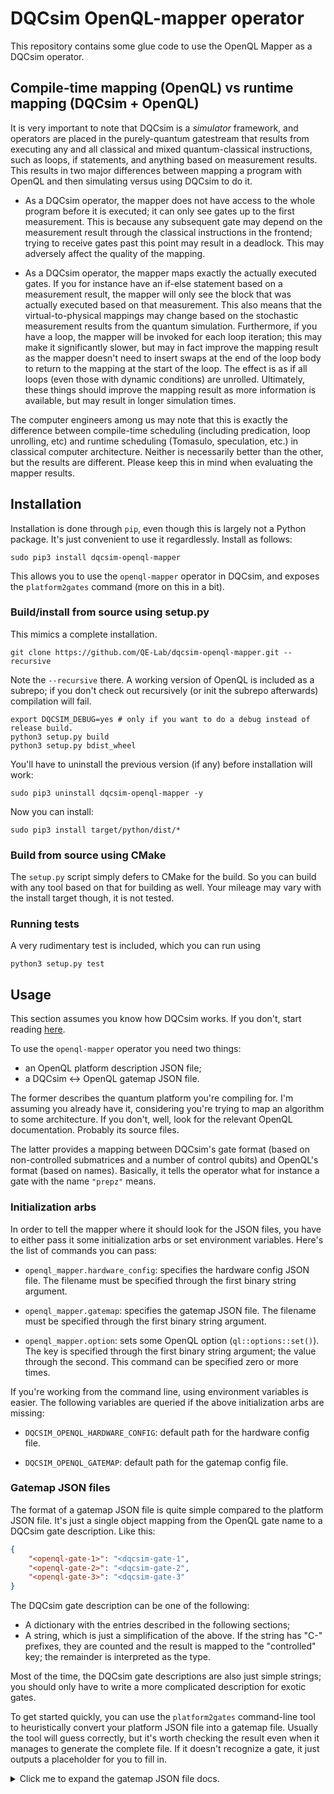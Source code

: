 # DQCsim OpenQL-mapper operator

This repository contains some glue code to use the OpenQL Mapper as a DQCsim
operator.

## Compile-time mapping (OpenQL) vs runtime mapping (DQCsim + OpenQL)

It is very important to note that DQCsim is a *simulator* framework, and
operators are placed in the purely-quantum gatestream that results from
executing any and all classical and mixed quantum-classical instructions, such
as loops, if statements, and anything based on measurement results. This
results in two major differences between mapping a program with OpenQL and then
simulating versus using DQCsim to do it.

 - As a DQCsim operator, the mapper does not have access to the whole program
   before it is executed; it can only see gates up to the first measurement.
   This is because any subsequent gate may depend on the measurement result
   through the classical instructions in the frontend; trying to receive gates
   past this point may result in a deadlock. This may adversely affect the
   quality of the mapping.

 - As a DQCsim operator, the mapper maps exactly the actually executed gates.
   If you for instance have an if-else statement based on a measurement result,
   the mapper will only see the block that was actually executed based on that
   measurement. This also means that the virtual-to-physical mappings may
   change based on the stochastic measurement results from the quantum
   simulation. Furthermore, if you have a loop, the mapper will be invoked for
   each loop iteration; this may make it significantly slower, but may in fact
   improve the mapping result as the mapper doesn't need to insert swaps at
   the end of the loop body to return to the mapping at the start of the loop.
   The effect is as if all loops (even those with dynamic conditions) are
   unrolled. Ultimately, these things should improve the mapping result as more
   information is available, but may result in longer simulation times.

The computer engineers among us may note that this is exactly the difference
between compile-time scheduling (including predication, loop unrolling, etc)
and runtime scheduling (Tomasulo, speculation, etc.) in classical computer
architecture. Neither is necessarily better than the other, but the results
are different. Please keep this in mind when evaluating the mapper results.

## Installation

Installation is done through `pip`, even though this is largely not a Python
package. It's just convenient to use it regardlessly. Install as follows:

    sudo pip3 install dqcsim-openql-mapper

This allows you to use the `openql-mapper` operator in DQCsim, and exposes the
`platform2gates` command (more on this in a bit).

### Build/install from source using setup.py

This mimics a complete installation.

    git clone https://github.com/QE-Lab/dqcsim-openql-mapper.git --recursive

Note the `--recursive` there. A working version of OpenQL is included as a
subrepo; if you don't check out recursively (or init the subrepo afterwards)
compilation will fail.

    export DQCSIM_DEBUG=yes # only if you want to do a debug instead of release build.
    python3 setup.py build
    python3 setup.py bdist_wheel

You'll have to uninstall the previous version (if any) before installation will
work:

    sudo pip3 uninstall dqcsim-openql-mapper -y

Now you can install:

    sudo pip3 install target/python/dist/*

### Build from source using CMake

The `setup.py` script simply defers to CMake for the build. So you can build
with any tool based on that for building as well. Your mileage may vary with
the install target though, it is not tested.

### Running tests

A very rudimentary test is included, which you can run using

    python3 setup.py test

## Usage

This section assumes you know how DQCsim works. If you don't, start reading
[here](https://mbrobbel.github.io/dqcsim/).

To use the `openql-mapper` operator you need two things:

 - an OpenQL platform description JSON file;
 - a DQCsim <-> OpenQL gatemap JSON file.

The former describes the quantum platform you're compiling for. I'm assuming
you already have it, considering you're trying to map an algorithm to some
architecture. If you don't, well, look for the relevant OpenQL documentation.
Probably its source files.

The latter provides a mapping between DQCsim's gate format (based on
non-controlled submatrices and a number of control qubits) and OpenQL's format
(based on names). Basically, it tells the operator what for instance a gate
with the name `"prepz"` means.

### Initialization arbs

In order to tell the mapper where it should look for the JSON files, you have
to either pass it some initialization arbs or set environment variables. Here's
the list of commands you can pass:

 - `openql_mapper.hardware_config`: specifies the hardware config JSON file.
   The filename must be specified through the first binary string argument.

 - `openql_mapper.gatemap`: specifies the gatemap JSON file. The filename must
   be specified through the first binary string argument.

 - `openql_mapper.option`: sets some OpenQL option (`ql::options::set()`). The
   key is specified through the first binary string argument; the value through
   the second. This command can be specified zero or more times.

If you're working from the command line, using environment variables is easier.
The following variables are queried if the above initialization arbs are
missing:

 - `DQCSIM_OPENQL_HARDWARE_CONFIG`: default path for the hardware config file.

 - `DQCSIM_OPENQL_GATEMAP`: default path for the gatemap config file.

### Gatemap JSON files

The format of a gatemap JSON file is quite simple compared to the platform JSON
file. It's just a single object mapping from the OpenQL gate name to a DQCsim
gate description. Like this:

```json
{
    "<openql-gate-1>": "<dqcsim-gate-1",
    "<openql-gate-2>": "<dqcsim-gate-2",
    "<openql-gate-3>": "<dqcsim-gate-3"
}
```

The DQCsim gate description can be one of the following:

 - A dictionary with the entries described in the following sections;
 - A string, which is just a simplification of the above. If the string has
   "C-" prefixes, they are counted and the result is mapped to the "controlled"
   key; the remainder is interpreted as the type.

Most of the time, the DQCsim gate descriptions are also just simple strings;
you should only have to write a more complicated description for exotic gates.

To get started quickly, you can use the `platform2gates` command-line tool to
heuristically convert your platform JSON file into a gatemap file. Usually the
tool will guess correctly, but it's worth checking the result even when it
manages to generate the complete file. If it doesn't recognize a gate, it just
outputs a placeholder for you to fill in.

<details><summary>Click me to expand the gatemap JSON file docs.</summary>

As stated, the file consists of a mapping from OpenQL gate names to DQCsim gate
descriptions. Such a description is one of the following:

 - A dictionary with the entries described in the following sections;
 - A string, which is just a simplification of the above. If the string has
   "C-" prefixes, they are counted and the result is mapped to the "controlled"
   key; the remainder is interpreted as the type.

#### Types

The dictionary described above must contain at least a "type" key, mapping to
one of the following built-in strings (case-insensitive):

 - "I" - single-qubit identity gate.
 - "X" - Pauli X.
 - "Y" - Pauli Y.
 - "Z" - Pauli Z.
 - "H" - Hadamard.
 - "S" - 90-degree Z rotation.
 - "S_DAG" - -90-degree Z rotation.
 - "T" - 45-degree Z rotation.
 - "T_DAG" - -45-degree Z rotation.
 - "RX_90" - RX(90).
 - "RX_M90" - RX(-90).
 - "RX_180" - RX(180).
 - "RX" - RX gate with custom angle in radians.
 - "RY_90" - RY(90).
 - "RY_M90" - RY(-90).
 - "RY_180" - RY(180).
 - "RY" - RY gate with custom angle in radians.
 - "RZ_90" - RZ(90).
 - "RZ_M90" - RZ(-90).
 - "RZ_180" - RZ(180).
 - "RZ" - RZ gate with custom angle in radians.
 - "PHASE" - Z rotation with custom angle in radians, affecting the
   bottom-right matrix entry only.
   "matrix" or "submatrix" key.
 - "SWAP" - swap gate.
 - "SQSWAP" - square-root-of-swap gate.
 - "unitary" - custom unitary gate. Refer to the section on custom unitaries
   for more info.
 - "measure" - measurement gate. Refer to the section on measurements for more
   info.
 - "prep" - state preparation gate. Refer to the section on prep gates for more
   info.

#### Custom unitary gates

The "unitary" type allows you to specify the unitary matrix directly, using the
"matrix" key. Matrices are specified as a list of lists, where each inner list
contains two float entries representing the real and imaginary value of the
matrix entry, and the outer list represents the matrix entries in row-major
form. Integers are coerced to floats, so you can omit the decimal separator for
-1, 0, and 1. The size of the matrix (plus the number of control qubits, if any -
see next section) implies the number of qubits affected by the gate. To prevent
having to write out irrationals like 1/sqrt(2), the matrices will automatically
be normalized. After that, a unitary check is done to detect most typos.

For instance, RX(90) could be written like this:

    {
        "type": "unitary",
        "matrix": [
            [1,  0], [0, -1],
            [0, -1], [1,  0]
        ]
    }

It becomes:

                /  1  -i \
    1/sqrt(2) * |        |
                \ -i   1 /

Of course, you can just use "RX_90" for this.

Don't try to specify controlled gates by giving the full matrix, because then
DQCsim won't detect them properly. Controlled gates are specified as follows.

#### Controlled gates

To make controlled gates, the above predefined or custom matrices are
interpreted as the non-controlled submatrix, automatically extended for the
number of control qubits specified in the "controlled" key, which must be a
positive integer. If not specified, a non-controlled gate is implied. For
example,

    {
        "controlled": 1,
        "type": "X",
    }

represents a CNOT gate. You can also use the "C-" shorthand in the string
notation to do this; just using "C-X" instead of the dictionary is equivalent.

Beware the "global" phase of the submatrix; it matters due to DQCsim
synthesizing the controlled matrix by padding at the top-left side with the
identity matrix. This is why the difference between "rz" and "phase" exists.

#### Measurements

"measure" gates by default represent a measurement in the Z basis. You can
specify a different Pauli basis by supplying the "basis" key, which must then
be "X", "Y", or "Z". Alternatively, you can specify an arbitrary basis by
specifying a 2x2 matrix using "matrix". The operation then becomes equivalent
to the following:

 - apply a unitary gate to the qubit defined by the Hermitian transpose of the
   given matrix;
 - measure the qubit in the Z axis;
 - apply a unitary gate to the qubit defined by the given matrix.

#### Prep gates

"prep" gates, like measurements, default to the Z basis, accept a "basis" key
to select a different Pauli basis, or accept a 2x2 matrix, making the operation
equivalent to the following:

 - set the state of the qubit to |0>;
 - apply a unitary gate to the qubit defined by the given matrix.

#### Example file

Here's an example, generated from the QX platform file.

```json
{
    "prep_x": {
        "type": "prep",
        "basis": "x"
    },
    "prep_y": {
        "type": "prep",
        "basis": "y"
    },
    "prep_z": "prep",
    "i": "I",
    "h": "H",
    "x": "X",
    "y": "Y",
    "z": "Z",
    "x90": "RX_90",
    "y90": "RY_90",
    "x180": "RX_180",
    "y180": "RY_180",
    "mx90": "RX_M90",
    "my90": "RY_M90",
    "rx": "RZ",
    "ry": "RY",
    "rz": "RZ",
    "s": "S",
    "sdag": "S_DAG",
    "t": "T",
    "tdag": "T_DAG",
    "cnot": "C-X",
    "toffoli": "C-C-X",
    "cz": "C-Z",
    "swap": "SWAP",
    "measure": "measure",
    "measure_x": {
        "type": "measure",
        "basis": "x"
    },
    "measure_y": {
        "type": "measure",
        "basis": "y"
    },
    "measure_z": "measure"
}
```

</details>

